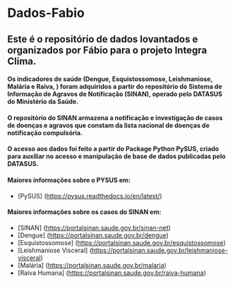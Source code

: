 # Dados-Fabio

## Este é o repositório de dados lovantados e organizados por Fábio para o projeto Integra Clima.

#### Os indicadores de saúde (Dengue, Esquistossomose, Leishmaniose, Malária e Raiva, ) foram adquiridos a partir do repositório do Sistema de Informação de Agravos de Notificação (SINAN), operado pelo DATASUS do Ministério da Saúde.
#### O repositório do SINAN armazena a notificação e investigação de casos de doenças e agravos que constam da lista nacional de doenças de notificação compulsória.
#### O acesso aos dados foi feito a partir do Package Python PySUS, criado para auxiliar no acesso e manipulação de base de dados publicadas pelo DATASUS.

#### Maiores informações sobre o PYSUS em:
- [PySUS] (https://pysus.readthedocs.io/en/latest/)

#### Maiores informações sobre os casos do SINAN em:
 - [SINAN] (https://portalsinan.saude.gov.br/sinan-net)
 - [Dengue] (https://portalsinan.saude.gov.br/dengue)
 - [Esquistossomose] (https://portalsinan.saude.gov.br/esquistossomose)
 - [Leishmaniose Visceral] (https://portalsinan.saude.gov.br/leishmaniose-visceral)
 - [Malária] (https://portalsinan.saude.gov.br/malaria)
 - [Raiva Humana] (https://portalsinan.saude.gov.br/raiva-humana)
 
